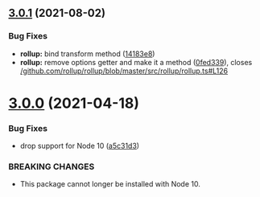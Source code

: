 ## [3.0.1](https://github.com/homer0/svelte-extend/compare/3.0.0...3.0.1) (2021-08-02)


### Bug Fixes

* **rollup:** bind transform method ([14183e8](https://github.com/homer0/svelte-extend/commit/14183e8c347693eab062b233f2bf26fcc00f729c))
* **rollup:** remove options getter and make it a method ([0fed339](https://github.com/homer0/svelte-extend/commit/0fed3393a9beb7a86ee24d84ea945bf82e0721f6)), closes [/github.com/rollup/rollup/blob/master/src/rollup/rollup.ts#L126](https://github.com//github.com/rollup/rollup/blob/master/src/rollup/rollup.ts/issues/L126)

# [3.0.0](https://github.com/homer0/svelte-extend/compare/2.0.1...3.0.0) (2021-04-18)


### Bug Fixes

* drop support for Node 10 ([a5c31d3](https://github.com/homer0/svelte-extend/commit/a5c31d3809c8a3bde7cfdbf79c0727f189b74dc9))


### BREAKING CHANGES

* This package cannot longer be installed with Node 10.
